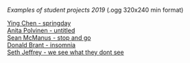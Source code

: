 *Examples of student projects 2019* 
(.ogg 320x240 min format)  

[Ying Chen - springday](http://www.realtechsupport.org/temp/ART350/YingChen_springday.ogg)   
[Anita Polvinen - untitled](http://www.realtechsupport.org/temp/ART350/AnitaPolvinen_untitled.ogg)  
[Sean McManus - stop and go](http://www.realtechsupport.org/temp/ART350/SeanMcManus_stop&go.ogg)  
[Donald Brant - insomnia](http://www.realtechsupport.org/temp/ART350/DonBrant_insomnia.ogg)  
[Seth Jeffrey - we see what they dont see](http://www.realtechsupport.org/temp/ART350/SethJeffrey_we_see_what_you_dont_see.ogg)  
